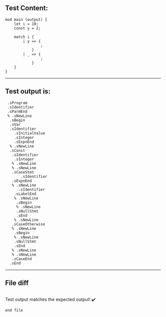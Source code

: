 
Test Content: 
-------------------------
```
mod main (output) {
    let i = 10;
    const y = 2;

    match i {
        | y => {
                ;
            }
        | _ => {
                ;
            }
    }
}
```
------------------------
Test output is: 
-------------------------
```
 .sProgram
 .sIdentifier
 .sParmEnd
 % .sNewLine
  .sBegin
  .sVar
  .sIdentifier
    .sInitialValue
    .sInteger
    .sExpnEnd
  % .sNewLine
  .sConst
   .sIdentifier
    .sInteger
   % .sNewLine
   % .sNewLine
   .sCaseStmt
       .sIdentifier
   .sExpnEnd
   % .sNewLine
      .sIdentifier
    .sLabelEnd
    % .sNewLine
     .sBegin
     % .sNewLine
     .sNullStmt
     .sEnd
    % .sNewLine
   .sCaseOtherwise
   % .sNewLine
    .sBegin
    % .sNewLine
    .sNullStmt
    .sEnd
   % .sNewLine
   % .sNewLine
   .sCaseEnd
  .sEnd

```
------------------------

File diff
-------------------------
```diff

```
Test output matches the expected output! :heavy_check_mark:

```
end file
